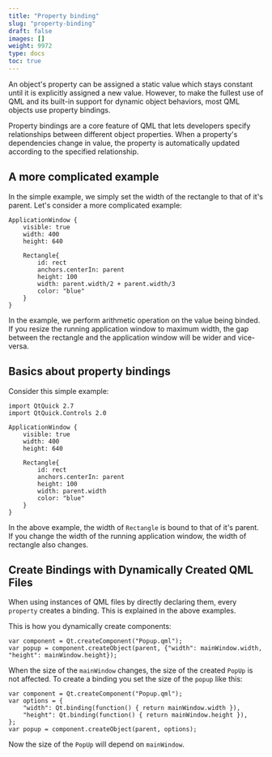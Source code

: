 ```yaml
---
title: "Property binding"
slug: "property-binding"
draft: false
images: []
weight: 9972
type: docs
toc: true
---
```


An object's property can be assigned a static value which stays constant until it is explicitly assigned a new value. 
However, to make the fullest use of QML and its built-in support for dynamic object behaviors, most QML objects use property bindings.

Property bindings are a core feature of QML that lets developers specify relationships between different object properties. When a property's dependencies change in value, the property is automatically updated according to the specified relationship.

## A more complicated example
In the simple example, we simply set the width of the rectangle to that of it's parent. Let's consider a more complicated example:

<!-- language: lang-js -->
    ApplicationWindow {
        visible: true
        width: 400
        height: 640
    
        Rectangle{
            id: rect
            anchors.centerIn: parent
            height: 100
            width: parent.width/2 + parent.width/3
            color: "blue"
        }
    }
In the example, we perform arithmetic operation on the value being binded. If you resize the running application window to maximum width, the gap between the rectangle and the application window will be wider and vice-versa.

## Basics about property bindings
Consider this simple example:

<!-- language: lang-js -->
    import QtQuick 2.7
    import QtQuick.Controls 2.0
    
    ApplicationWindow {
        visible: true
        width: 400
        height: 640
    
        Rectangle{
            id: rect
            anchors.centerIn: parent
            height: 100
            width: parent.width
            color: "blue"
        }
    }
In the above example, the width of `Rectangle` is bound to that of it's parent. If you change the width of the running application window, the width of rectangle also changes.

## Create Bindings with Dynamically Created QML Files
When using instances of QML files by directly declaring them, every `property` creates a binding. This is explained in the above examples.

This is how you dynamically create components:

```
var component = Qt.createComponent("Popup.qml");
var popup = component.createObject(parent, {"width": mainWindow.width, "height": mainWindow.height});
```

When the size of the `mainWindow` changes, the size of the created `PopUp` is not affected. To create a binding you set the size of the `popup` like this:

```
var component = Qt.createComponent("Popup.qml");
var options = {
    "width": Qt.binding(function() { return mainWindow.width }),
    "height": Qt.binding(function() { return mainWindow.height }),
};
var popup = component.createObject(parent, options);
```

Now the size of the `PopUp` will depend on `mainWindow`.

